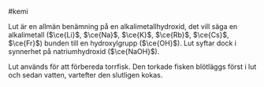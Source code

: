 #kemi 

Lut är en allmän benämning på en alkalimetallhydroxid, det vill säga en alkalimetall ($\ce{Li}$, $\ce{Na}$, $\ce{K}$, $\ce{Rb}$, $\ce{Cs}$, $\ce{Fr}$) bunden till en hydroxylgrupp ($\ce{OH}$). Lut syftar dock i synnerhet på natriumhydroxid ($\ce{NaOH}$).

Lut används för att förbereda torrfisk. Den torkade fisken blötläggs först i lut och sedan vatten, vartefter den slutligen kokas.